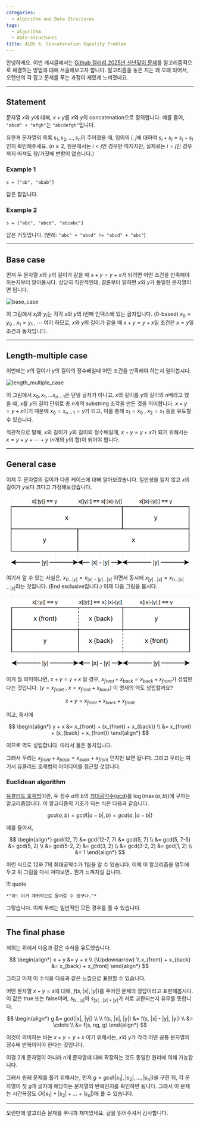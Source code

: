 ```yaml
---
categories:
  - Algorithm and Data Structures
tags:
  - algorithm
  - data-structures
title: ALDS 6. Concatenation Equality Problem
---
```


안녕하세요.
이번 게시글에서는 [Github 갤러리 2025년 신년맞이 문제](https://gall.dcinside.com/mgallery/board/view/?id=github&no=74495)를 알고리즘적으로 해결하는 방법에 대해 서술해보고자 합니다.
알고리즘을 놓은 지는 꽤 오래 되어서, 오랜만의 각 잡고 문제를 푸는 과정이 재밌게 느껴졌네요.

<!-- more -->

---

## Statement

문자열 $x$와 $y$에 대해, $x+y$를 $x$와 $y$의 concatenation으로 정의합니다.
예를 들어, `"abcd" + "efgh"`는 `"abcdefgh"`입니다.

유한개 문자열의 목록 $s_1, s_2, \ldots, s_n$이 주어졌을 때, 임의의 $i$, $j$에 대하여 $s_i + s_j = s_j + s_i$인지 확인해주세요.
($n \ge 2$, 원문에서는 $i < j$인 경우만 따지지만, 실제로는 $i = j$인 경우까지 따져도 참/거짓에 변함이 없습니다.)

### Example 1

```
s = ["ab", "abab"]
```

답은 참입니다.

### Example 2

```
s = ["abc", "abcd", "abcabc"]
```

답은 거짓입니다.
(반례: `"abc" + "abcd" != "abcd" + "abc"`)

---

## Base case

먼저 두 문자열 $x$와 $y$의 길이가 같을 때 $x+y = y+x$가 되려면 어떤 조건을 만족해야 하는지부터 알아봅시다.
상당히 직관적인데, 결론부터 말하면 $x$와 $y$가 동일한 문자열이면 됩니다.

![base_case](/assets/posts/alds/concat_problem/base_case.png)

이 그림에서 $x_i$와 $y_i$는 각각 $x$와 $y$의 $i$번째 인덱스에 있는 글자입니다. (0-based)
$x_0 = y_0$ , $x_1 = y_1$ , $\cdots$ 여야 하므로,
$x$와 $y$의 길이가 같을 때 $x+y = y+x$일 조건은 $x = y$일 조건과 동치입니다.

---

## Length-multiple case

이번에는 $x$의 길이가 $y$의 길이의 정수배일때 어떤 조건을 만족해야 하는지 알아봅시다.

![length_multiple_case](/assets/posts/alds/concat_problem/length_multiple_case.png)

이 그림에서 $x_0, x_1, \ldots x_{n-1}$은 단일 글자가 아니고, $x$의 길이를 $y$의 길이의 $n$배라고 했을 때, $x$를 $y$의 길이 단위로 총 $n$개의 substring 조각을 만든 것을 의미합니다.
$x+y = y+x$이기 때문에 $x_{0} = x_{n-1} = y$가 되고,
이를 통해 $x_1 = x_0$ , $x_2 = x_1$ 등을 유도할 수 있습니다.

직관적으로 말해, $x$의 길이가 $y$의 길이의 정수배일때,
$x+y = y+x$가 되기 위해서는 $x = y + y + \cdots + y$ ($n$개의 $y$의 합)이 되어야 합니다.

---

## General case

이제 두 문자열의 길이가 다른 케이스에 대해 알아보겠습니다.
일반성을 잃지 않고 $x$의 길이가 $y$보다 크다고 가정해보겠습니다.

![general_case_expr](/assets/posts/alds/concat_problem/general_case_expr.png)

여기서 알 수 있는 사실은, $x_{0\ldots |y|} = x_{|x| - |y| \ldots |x|}$ 이면서 동시에 $x_{|y| \ldots |x|} = x_{0 \ldots |x| - |y|}$라는 것입니다. (End exclusive입니다.)
이제 다음 그림을 봅시다.

![general_case_digged](/assets/posts/alds/concat_problem/general_case_digged.png)

이게 뭘 의미하냐면, $x + y = y + x$ 일 경우, $x_{front} + x_{back} = x_{back} + x_{front}$가 성립한다는 것입니다.
($y = x_{front}$ , $x = x_{front} + x_{back}$)
이 명제의 역도 성립할까요?

$$
x + y = x_{front} + x_{back} + x_{front}
$$

이고, 동시에

$$
\begin{align*}
y + x &= x_{front} + (x_{front} + x_{back}) \\
&= x_{front} + (x_{back} + x_{front})
\end{align*}
$$

이므로 역도 성립합니다. 따라서 둘은 동치입니다.

그래서 우리는 $x_{front} + x_{back} = x_{back} + x_{front}$ 인지만 보면 됩니다.
그리고 우리는 여기서 유클리드 호제법의 아이디어를 접근할 것입니다.

### Euclidean algorithm

[유클리드 호제법](https://en.wikipedia.org/wiki/Euclidean_algorithm)이란,
두 정수 $a$와 $b$의 [최대공약수(gcd)](https://en.wikipedia.org/wiki/Greatest_common_divisor)를 $\log{(\max(a,b))}$에 구하는 알고리즘입니다.
이 알고리즘의 기초가 되는 식은 다음과 같습니다.

$$gcd(a, b) = gcd(|a-b|, b) = gcd(a, |a-b|)$$

예를 들어서,

$$
\begin{align*}
gcd(12, 7) &= gcd(12-7, 7) &= gcd(5, 7) \\
&= gcd(5, 7-5) &= gcd(5, 2) \\
&= gcd(5-2, 2) &= gcd(3, 2) \\
&= gcd(3-2, 2) &= gcd(1, 2) \\
&= 1
\end{align*}
$$

이런 식으로 $12$와 $7$의 최대공약수가 $1$임을 알 수 있습니다.
이제 이 알고리즘을 염두에 두고 위 그림을 다시 쳐다보면.. 뭔가 느껴지실 겁니다.

!!! quote

    *"아! 이거 재귀적으로 들어갈 수 있구나."*

그렇습니다.
이제 우리는 일반적인 모든 경우를 풀 수 있습니다.

---

## The final phase

저희는 위에서 다음과 같은 수식을 유도했습니다.

$$
\begin{align*}
x + y &= y + x \\
{\Updownarrow} \\
x_{front} + x_{back} &= x_{back} + x_{front}
\end{align*}
$$

그리고 이제 이 수식을 다음과 같은 느낌으로 표현할 수 있습니다.

어떤 문자열 $x + y = s$에 대해, $f(s, |x|, |y|)$를 주어진 문제의 정답이라고 표현해봅시다.
이 값은 true 또는 false이며, $s_{0 \ldots |x|}$와 $s_{|x| \ldots |x|+|y|}$가 서로 교환되는지 유무를 뜻합니다.

$$
\begin{align*}
g &= gcd(|x|, |y|) \\ \\
f(s, |x|, |y|) &= f(s, |x| - |y|, |y|) \\
&= \cdots \\
&= f(s, ng, g)
\end{align*}
$$

이것이 의미하는 바는 $x+y = y+x$ 이기 위해서는, $x$와 $y$가 각각 어떤 공통 문자열의 정수배 반복이어야 한다는 것입니다.

이걸 $2$개 문자열이 아니라 $n$개 문자열에 대해 확장하는 것도 동일한 원리에 의해 가능합니다.

그래서 원래 문제를 풀기 위해서는, 먼저 $g = gcd(|s_1|, |s_2|, \ldots, |s_n|)$을 구한 뒤, 각 문자열이 첫 $g$개 글자에 해당하는 문자열의 반복인지를 확인하면 됩니다.
그래서 이 문제는 시간복잡도 $O(|s_1| + |s_2| + \ldots + |s_n|)$에 풀 수 있습니다.

---

오랜만에 알고리즘 문제를 푸니까 재미있네요.
글을 읽어주셔서 감사합니다.
